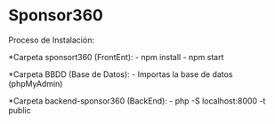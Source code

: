 # Sponsor360

Proceso de Instalación:

*Carpeta sponsort360 (FrontEnt):
    - npm install
    - npm start

*Carpeta BBDD (Base de Datos):
    - Importas la base de datos (phpMyAdmin)

*Carpeta backend-sponsor360 (BackEnd):
    - php -S localhost:8000 -t public
